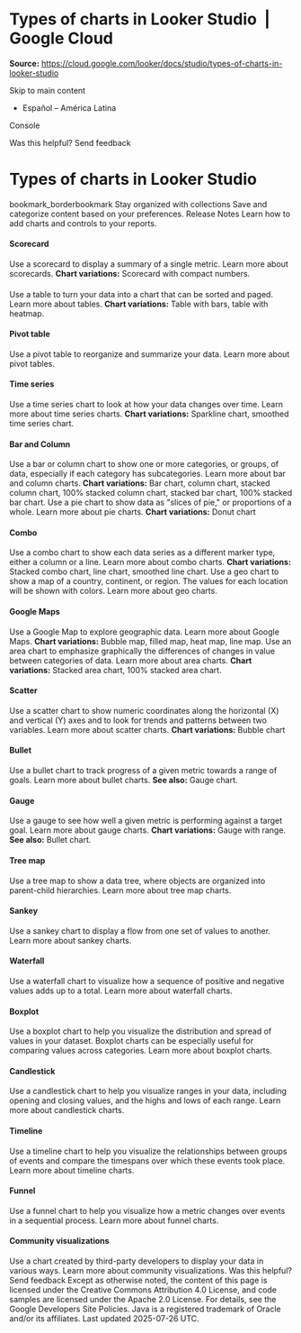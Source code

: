 # Types of charts in Looker Studio  |  Google Cloud

**Source:** https://cloud.google.com/looker/docs/studio/types-of-charts-in-looker-studio

Skip to main content 
  * Español – América Latina

Console 




Was this helpful?
Send feedback 
#  Types of charts in Looker Studio
bookmark_borderbookmark Stay organized with collections  Save and categorize content based on your preferences.
Release Notes 
Learn how to add charts and controls to your reports.
####  Scorecard 
Use a scorecard to display a summary of a single metric. Learn more about scorecards.
**Chart variations:** Scorecard with compact numbers. 
#### 
Use a table to turn your data into a chart that can be sorted and paged. Learn more about tables. 
**Chart variations:** Table with bars, table with heatmap. 
####  Pivot table 
Use a pivot table to reorganize and summarize your data. Learn more about pivot tables.
####  Time series 
Use a time series chart to look at how your data changes over time.  Learn more about time series charts. 
**Chart variations:** Sparkline chart, smoothed time series chart. 
####  Bar and Column 
Use a bar or column chart to show one or more categories, or groups, of data, especially if each category has subcategories.  Learn more about bar and column charts. 
**Chart variations:** Bar chart, column chart, stacked column chart, 100% stacked column chart, stacked bar chart, 100% stacked bar chart. 
Use a pie chart to show data as "slices of pie," or proportions of a whole.  Learn more about pie charts. 
**Chart variations:** Donut chart 
####  Combo 
Use a combo chart to show each data series as a different marker type, either a column or a line.  Learn more about combo charts. 
**Chart variations:** Stacked combo chart, line chart, smoothed line chart. 
Use a geo chart to show a map of a country, continent, or region. The values for each location will be shown with colors.  Learn more about geo charts. 
####  Google Maps 
Use a Google Map to explore geographic data.  Learn more about Google Maps.
**Chart variations:** Bubble map, filled map, heat map, line map.
Use an area chart to emphasize graphically the differences of changes in value between categories of data. Learn more about area charts. 
**Chart variations:** Stacked area chart, 100% stacked area chart. 
####  Scatter 
Use a scatter chart to show numeric coordinates along the horizontal (X) and vertical (Y) axes and to look for trends and patterns between two variables. Learn more about scatter charts. 
**Chart variations:** Bubble chart 
####  Bullet 
Use a bullet chart to track progress of a given metric towards a range of goals. Learn more about bullet charts. 
**See also:** Gauge chart. 
####  Gauge 
Use a gauge to see how well a given metric is performing against a target goal. Learn more about gauge charts. 
**Chart variations:** Gauge with range. 
**See also:** Bullet chart. 
####  Tree map 
Use a tree map to show a data tree, where objects are organized into parent-child hierarchies. Learn more about tree map charts. 
####  Sankey 
Use a sankey chart to display a flow from one set of values to another. Learn more about sankey charts. 
####  Waterfall 
Use a waterfall chart to visualize how a sequence of positive and negative values adds up to a total. Learn more about waterfall charts.
####  Boxplot 
Use a boxplot chart to help you visualize the distribution and spread of values in your dataset. Boxplot charts can be especially useful for comparing values across categories. Learn more about boxplot charts.
####  Candlestick 
Use a candlestick chart to help you visualize ranges in your data, including opening and closing values, and the highs and lows of each range. Learn more about candlestick charts.
####  Timeline 
Use a timeline chart to help you visualize the relationships between groups of events and compare the timespans over which these events took place. Learn more about timeline charts.
####  Funnel 
Use a funnel chart to help you visualize how a metric changes over events in a sequential process. Learn more about funnel charts.
####  Community visualizations 
Use a chart created by third-party developers to display your data in various ways. Learn more about community visualizations.
Was this helpful?
Send feedback 
Except as otherwise noted, the content of this page is licensed under the Creative Commons Attribution 4.0 License, and code samples are licensed under the Apache 2.0 License. For details, see the Google Developers Site Policies. Java is a registered trademark of Oracle and/or its affiliates.
Last updated 2025-07-26 UTC.


